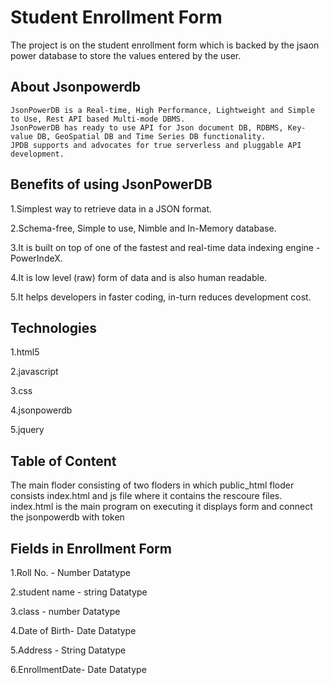
# Student Enrollment Form

The project is on the student enrollment form which is backed by the jsaon power database to store the values entered by the user.



## About Jsonpowerdb
    JsonPowerDB is a Real-time, High Performance, Lightweight and Simple to Use, Rest API based Multi-mode DBMS. 
    JsonPowerDB has ready to use API for Json document DB, RDBMS, Key-value DB, GeoSpatial DB and Time Series DB functionality. 
    JPDB supports and advocates for true serverless and pluggable API development.
## Benefits of using JsonPowerDB
1.Simplest way to retrieve data in a JSON format.

2.Schema-free, Simple to use, Nimble and In-Memory database.

3.It is built on top of one of the fastest and real-time data indexing engine - PowerIndeX.

4.It is low level (raw) form of data and is also human readable.

5.It helps developers in faster coding, in-turn reduces development cost.
## Technologies
1.html5

2.javascript

3.css

4.jsonpowerdb

5.jquery
## Table of Content
The main floder consisting of two floders in which public_html floder consists index.html and js file where it contains the rescoure files.
index.html is the main program on executing it displays form and connect the jsonpowerdb with token      
## Fields in Enrollment Form
1.Roll No.     - Number Datatype

2.student name - string Datatype

3.class        - number Datatype

4.Date of Birth- Date Datatype

5.Address      - String Datatype

6.EnrollmentDate- Date Datatype
